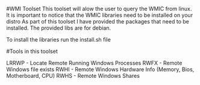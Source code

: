 #WMI Toolset
This toolset will alow the user to query the WMIC from linux.
It is important to notice that the WMIC libraries need to be installed on your distro
As part of this toolset I have provided the packages that need to be installed. The provided libs are for debian.

To install the libraries run the install.sh file


#Tools in this toolset

LRRWP - Locate Remote Running Windows Processes
RWFX  - Remote Windows file exists
RWHI	-	Remote Windows Hardware Info (Memory, Bios, Motherboard, CPU)
RWHS	-	Remote Windows Shares
